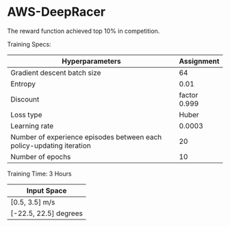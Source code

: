 # AWS-DeepRacer
The reward function achieved top 10% in competition.

Training Specs:

| Hyperparameters | Assignment |
|---|---|
| Gradient descent batch size	| 64 |
| Entropy	| 0.01 |
| Discount | factor	0.999 |
| Loss type	| Huber |
| Learning rate	| 0.0003 |
| Number of experience episodes between each policy-updating iteration	| 20 |
| Number of epochs	| 10 |

Training Time: 3 Hours

| Input Space |
|---|
| [0.5, 3.5] m/s |
| [-22.5, 22.5] degrees |
